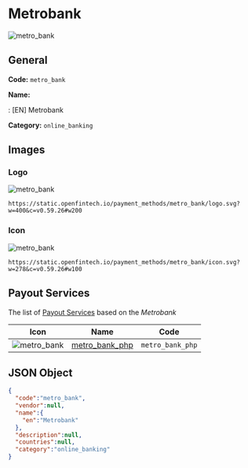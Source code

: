 
# Metrobank 
![metro_bank](https://static.openfintech.io/payment_methods/metro_bank/logo.svg?w=400&c=v0.59.26#w200)  

## General 
**Code:** `metro_bank` 
 
**Name:** 
 
:	[EN] Metrobank 
 
**Category:** `online_banking` 
 

## Images 

### Logo 
![metro_bank](https://static.openfintech.io/payment_methods/metro_bank/logo.svg?w=400&c=v0.59.26#w200)  

```
https://static.openfintech.io/payment_methods/metro_bank/logo.svg?w=400&c=v0.59.26#w200
```  

### Icon 
![metro_bank](https://static.openfintech.io/payment_methods/metro_bank/icon.svg?w=278&c=v0.59.26#w100)  

```
https://static.openfintech.io/payment_methods/metro_bank/icon.svg?w=278&c=v0.59.26#w100
```  

## Payout Services 
 
The list of [Payout Services](/payout-services/) based on the _Metrobank_ 

|Icon|Name|Code| 
|:---:|:---:|:---:| 
|![metro_bank](https://static.openfintech.io/payout_methods/metro_bank/icon.png?w=278&c=v0.59.26#w40) |[metro_bank_php](/payout-services/metro_bank_php/)|`metro_bank_php`| 
 

## JSON Object 

```json
{
  "code":"metro_bank",
  "vendor":null,
  "name":{
    "en":"Metrobank"
  },
  "description":null,
  "countries":null,
  "category":"online_banking"
}
```  

